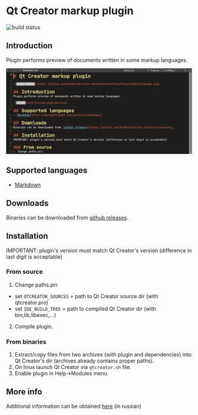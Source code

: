 # Qt Creator markup plugin

![build status](https://github.com/OneMoreGres/qtc-markview/workflows/Plugin%20build/badge.svg)

## Introduction
Plugin performs preview of documents written in some markup languages.

![Screen](util/screen.png?raw=true)

## Supported languages
* [Markdown](http://daringfireball.net/projects/markdown/)

## Downloads
Binaries can be downloaded from [github releases](https://github.com/OneMoreGres/qtc-markview/releases).

## Installation
IMPORTANT: plugin's version must match Qt Creator's version (difference in last digit is acceptable)

### From source
1. Change paths.pri:

 - set `QTCREATOR_SOURCES` = path to Qt Creator source dir (with qtcreator.pro)
 - set `IDE_BUILD_TREE` = path to compiled Qt Creator dir (with bin,lib,libexec,...)

2. Compile plugin.

### From binaries
1. Extract/copy files from two archives (with plugin and dependencies) into Qt Creator's dir (archives already contains proper paths).
2. On linux launch Qt Creator via `qtcreator.sh` file.
3. Enable plugin in Help->Modules menu.

## More info
Additional information can be obtained [here](http://gres.biz/qtc-markview/ "Homepage") (in russian)
